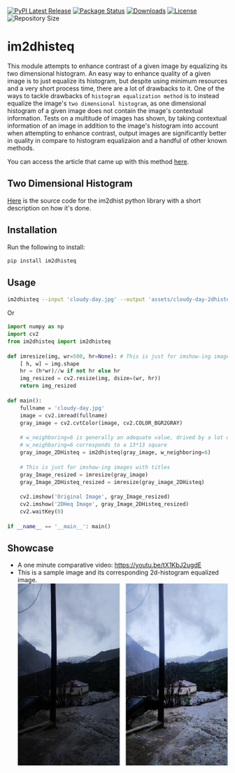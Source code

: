 [![PyPI Latest Release](https://img.shields.io/pypi/v/im2dhisteq.svg)](https://pypi.org/project/im2dhisteq/) [![Package Status](https://img.shields.io/pypi/status/im2dhisteq.svg)](https://pypi.org/project/im2dhisteq/) [![Downloads](https://pepy.tech/badge/im2dhisteq)](https://pepy.tech/project/im2dhisteq) [![License](https://img.shields.io/pypi/l/im2dhisteq.svg)](https://github.com/Mamdasn/im2dhisteq/blob/main/LICENSE) ![Repository Size](https://img.shields.io/github/repo-size/mamdasn/im2dhisteq)

# im2dhisteq
This module attempts to enhance contrast of a given image by equalizing its two dimensional histogram. An easy way to enhance quality of a given image is to just equalize its histogram, but despite using minimum resources and a very short process time, there are a lot of drawbacks to it.
One of the ways to tackle drawbacks of `histogram equalization method` is to instead equalize the image's `two dimensional histogram`, as one dimensional histogram of a given image does not contain the image's contextual information. Tests on a multitude of images has shown, by taking contextual information of an image in addition to the image's histogram into account when attempting to enhance contrast, output images are significantly better in quality in compare to histogram equalizaion and a handful of other known methods.

You can access the article that came up with this method [here](https://www.researchgate.net/publication/256822485_Two-dimensional_histogram_equalization_and_contrast_enhancement).

## Two Dimensional Histogram
[Here](https://github.com/Mamdasn/im2dhist) is the source code for the im2dhist python library with a short description on how it's done.

## Installation

Run the following to install:

```python
pip install im2dhisteq
```

## Usage

```Bash
im2dhisteq --input 'cloudy-day.jpg' --output 'assets/cloudy-day-2dhisteq.jpg' --w 6
```
Or
```python
import numpy as np
import cv2
from im2dhisteq import im2dhisteq

def imresize(img, wr=500, hr=None): # This is just for imshow-ing images with titles
    [ h, w] = img.shape
    hr = (h*wr)//w if not hr else hr
    img_resized = cv2.resize(img, dsize=(wr, hr))
    return img_resized

def main():
    fullname = 'cloudy-day.jpg'
    image = cv2.imread(fullname)
    gray_image = cv2.cvtColor(image, cv2.COLOR_BGR2GRAY)

    # w_neighboring=6 is generally an adequate value, drived by a lot of experimenting.
    # w_neighboring=6 corresponds to a 13*13 square
    gray_image_2DHisteq = im2dhisteq(gray_image, w_neighboring=6)

    # This is just for imshow-ing images with titles
    gray_Image_resized = imresize(gray_image)
    gray_Image_2DHisteq_resized = imresize(gray_image_2DHisteq)

    cv2.imshow('Original Image', gray_Image_resized)
    cv2.imshow('2DHeq Image', gray_Image_2DHisteq_resized)
    cv2.waitKey(0)

if __name__ == '__main__': main()
```

## Showcase
* A one minute comparative video: https://youtu.be/tX1KbJ2ugdE
* This is a sample image and its corresponding 2d-histogram equalized image.
![cloudy-day-original-im2dhisteq.jpg Image](https://raw.githubusercontent.com/Mamdasn/im2dhisteq/main/assets/cloudy-day-original-im2dhisteq.jpg "cloudy-day-original-im2dhisteq.jpg Image")
